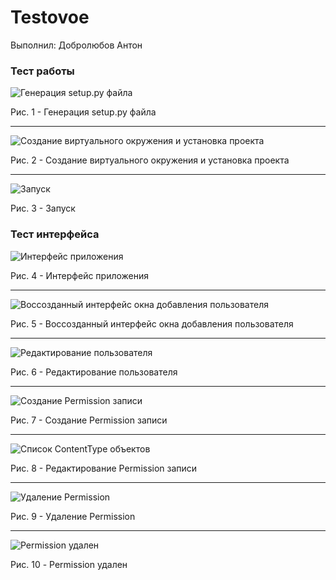 # Testovoe

Выполнил: Добролюбов Антон

### Тест работы
![Генерация setup.py файла](Screens/11.png)

Рис. 1 - Генерация setup.py файла

***

![Создание виртуального окружения и установка проекта](Screens/13.png)

Рис. 2 - Создание виртуального окружения и установка проекта

***

![Запуск](Screens/12.png)

Рис. 3 - Запуск

### Тест интерфейса

![Интерфейс приложения](Screens/7.png)

Рис. 4 - Интерфейс приложения

***

![Воссозданный интерфейс окна добавления пользователя](Screens/1.png)

Рис. 5 - Воссозданный интерфейс окна добавления пользователя

***

![Редактирование пользователя](Screens/2.png)

Рис. 6 - Редактирование пользователя

***

![Создание Permission записи](Screens/NEW1.png)

Рис. 7 - Создание Permission записи

***

![Список ContentType объектов](Screens/NEW2.png)

Рис. 8 - Редактирование Permission записи

***

![Удаление Permission](Screens/NEW3.png)

Рис. 9 - Удаление Permission

***

![Permission удален](Screens/NEW4.png)

Рис. 10 - Permission удален
